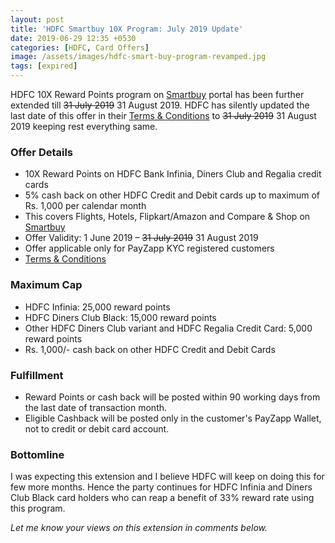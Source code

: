 ```yaml
---
layout: post
title: 'HDFC Smartbuy 10X Program: July 2019 Update'
date: 2019-06-29 12:35 +0530
categories: [HDFC, Card Offers]
image: /assets/images/hdfc-smart-buy-program-revamped.jpg
tags: [expired]
---
```


HDFC 10X Reward Points program on [Smartbuy](https://offers.smartbuy.hdfcbank.com) portal has been further extended till ~~31 July 2019~~ 31 August 2019. HDFC has silently updated the last date of this offer in their [Terms & Conditions](https://offers.smartbuy.hdfcbank.com/offer_details/12768) to ~~31 July 2019~~ 31 August 2019 keeping rest everything same.

### Offer Details

- 10X Reward Points on HDFC Bank Infinia, Diners Club and Regalia credit cards
- 5% cash back on other HDFC Credit and Debit cards up to maximum of Rs. 1,000 per calendar month
- This covers Flights, Hotels, Flipkart/Amazon and Compare & Shop on [Smartbuy](https://offers.smartbuy.hdfcbank.com)
- Offer Validity: 1 June 2019 – ~~31 July 2019~~ 31 August 2019
- Offer applicable only for PayZapp KYC registered customers
- [Terms & Conditions](https://offers.smartbuy.hdfcbank.com/offer_details/12768)

### Maximum Cap

- HDFC Infinia: 25,000 reward points
- HDFC Diners Club Black: 15,000 reward points
- Other HDFC Diners Club variant and HDFC Regalia Credit Card: 5,000 reward points
- Rs. 1,000/- cash back on other HDFC Credit and Debit Cards

### Fulfillment

- Reward Points or cash back will be posted within 90 working days from the last date of transaction month.
- Eligible Cashback will be posted only in the customer's PayZapp Wallet, not to credit or debit card account.

### Bottomline

I was expecting this extension and I believe HDFC will keep on doing this for few more months. Hence the party continues for HDFC Infinia and Diners Club Black card holders who can reap a benefit of 33% reward rate using this program.

_Let me know your views on this extension in comments below._
